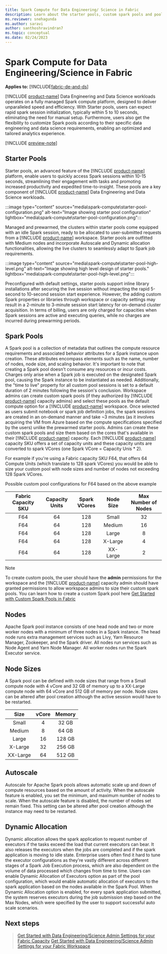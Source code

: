 ```yaml
---
title: Spark Compute for Data Engineering/ Science in Fabric
description: Learn about the starter pools, custom spark pools and pool configurations for data engineering/science workloads in fabric
ms.reviewer: snehagunda
ms.author: saravi
author: santhoshravindran7
ms.topic: conceptual
ms.date: 02/24/2023
---
```

# Spark Compute for Data Engineering/Science in Fabric

**Applies to:** [!INCLUDE[fabric-de-and-ds](includes/fabric-de-and-ds.md)]

[!INCLUDE [product-name](../includes/product-name.md)] Data Engineering and Data Science workloads operates on a fully managed Spark compute platform, designed to deliver unparalleled speed and efficiency. With Starter pools, users can expect rapid spark session initialization, typically within 5 to 10 seconds, eliminating the need for manual setup. Furthermore, users also get the flexibility to customize Spark pools according to their specific data engineering and data science requirements, enabling an optimized and tailored analytics experience.

[!INCLUDE [preview-note](../includes/preview-note.md)]

## Starter Pools

Starter pools, an advanced feature of the [!INCLUDE [product-name](../includes/product-name.md)] platform, enable users to quickly access Spark sessions within 10-15 seconds, streamlining their engagement with tasks and promoting increased productivity and expedited time-to-insight. These pools are a key component of [!INCLUDE [product-name](../includes/product-name.md)] Data Engineering and Data Science workloads.

:::image type="content" source="media\spark-compute\starter-pool-configuration.png" alt-text="Image showing starter pool configuration" lightbox="media\spark-compute\starter-pool-configuration.png":::

Managed and prewarmed, the clusters within starter pools come equipped with an idle Spark session, ready to be allocated to user-submitted requests from a [!INCLUDE [product-name](../includes/product-name.md)] workspace. Starter pools are outfitted with Medium nodes and incorporate Autoscale and Dynamic allocation functionalities, allowing the live clusters to seamlessly adapt to Spark job requirements.

:::image type="content" source="media\spark-compute\starter-pool-high-level.png" alt-text="Image showing high level design of starter pools." lightbox="media\spark-compute\starter-pool-high-level.png":::

Preconfigured with default settings, starter pools support inline library installations after securing the live session without impacting the rapid 5-second to 10-second session start experience. However, the adding custom Spark properties or libraries through workspace or capacity settings may result in a 2-minute to 3-minute session start latency for on-demand cluster acquisition. In terms of billing, users are only charged for capacities when Spark sessions are active and executing queries, while no charges are incurred during prewarming periods.

## Spark Pools

A Spark pool is a collection of metadata that outlines the compute resource requirements and associated behavior attributes for a Spark instance upon creation. These attributes encompass elements such as the name, number of nodes, node size, and scaling behavior. It's important to note that creating a Spark pool doesn't consume any resources or incur costs. Charges only arise when a Spark job is executed on the designated Spark pool, causing the Spark instance to be instantiated as needed. Additionally, the "time to live" property for all custom pool sessions is set to a default duration of 2 minutes following the session's conclusion. Workspace admins can create custom spark pools (if they authorized by [!INCLUDE [product-name](../includes/product-name.md)] capacity admins) and select these pools as the default compute option for a [!INCLUDE [product-name](../includes/product-name.md)] workspace. Once selected as users submit notebook or spark job definition jobs, the spark sessions are created in an on-demand manner and take ~3 minutes (as it involves acquiring the VM from Azure based on the compute specifications specified by the users) unlike the prewarmed starter pools.
Admins can create these custom spark pools and size them based on the cores that's available in their [!INCLUDE [product-name](../includes/product-name.md)] capacity. Each [!INCLUDE [product-name](../includes/product-name.md)] capacity SKU offers a set of capacity units and these capacity units are converted to spark VCores (one Spark VCore = Capacity Unis * 2).

For example if you're using a Fabric capacity SKU F64, that offers 64 Compute Units (which translate to 128 spark VCores) you would be able to size your custom pool with node sizes and number of nodes not exceeding 128 Spark VCores. 

Possible custom pool configurations for F64 based on the above example 

|Fabric Capacity SKU| Capacity Units|Spark VCores|Node Size|Max Number of Nodes|
|:-----:|:-----:|:------:|:-----:|:-----:|
|F64 |64|128|Small|32|
|F64 |64|128|Medium|16|
|F64 |64|128|Large|8|
|F64 |64|128|X-Large|4|
|F64 |64|128|XX-Large|2|

> [!NOTE]
> To create custom pools, the user should have the **admin** permissions for the workspace and the [!INCLUDE [product-name](../includes/product-name.md)] capacity admin should have granted permissions to allow workspace admins to size their custom spark pools.
> You can learn how to create a custom Spark pool here [Get Started with Custom Spark Pools in Fabric](create-custom-spark-pools.md)

## Nodes

Apache Spark pool instance consists of one head node and two or more worker nodes with a minimum of three nodes in a Spark instance. The head node runs extra management services such as Livy, Yarn Resource Manager, Zookeeper, and the Spark driver. All nodes run services such as Node Agent and Yarn Node Manager. All worker nodes run the Spark Executor service.

## Node Sizes

A Spark pool can be defined with node sizes that range from a Small compute node with 4 vCore and 32 GB of memory up to a XX-Large compute node with 64 vCore and 512 GB of memory per node. Node sizes can be altered after pool creation although the active session would have to be restarted. 

|Size| vCore|Memory|
|:-----:|:-----:|:------:|
|Small |4|32 GB|
|Medium |8|64 GB|
|Large |16|128 GB|
|X-Large |32|256 GB|
|XX-Large |64|512 GB|

## Autoscale

Autoscale for Apache Spark pools allows automatic scale up and down of compute resources based on the amount of activity. When the autoscale feature is enabled, you set the minimum, and maximum number of nodes to scale. When the autoscale feature is disabled, the number of nodes set remain fixed. This setting can be altered after pool creation although the instance may need to be restarted.

## Dynamic Allocation 

Dynamic allocation allows the spark application to request number of executors if the tasks exceed the load that current executors can bear. It also releases the executors when the jobs are completed and if the spark application is moving to idle state. Enterprise users often find it hard to tune the executor configurations as they're vastly different across different stages of a Spark Job Execution process, which are also dependent on the volume of data processed which changes from time to time. Users can enable Dynamic Allocation of Executors option as part of the pool configuration, which would enable automatic allocation of executors to the spark application based on the nodes available in the Spark Pool.
When Dynamic Allocation option is enabled, for every spark application submitted, the system reserves executors during the job submission step based on the Max Nodes, which were specified by the user to support successful auto scale scenarios.

## Next steps

>[Get Started with Data Engineering/Science Admin Settings for your Fabric Capacity](capacity-settings-overview.md)
>[Get Started with Data Engineering/Science Admin Settings for your Fabric Workspace](workspace-admin-settings.md)
